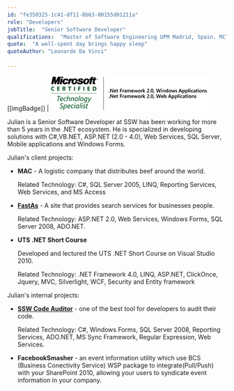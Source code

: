 ```yaml
---
id: "fe350325-1c41-df11-8b63-00155d01211a"
role: "Developers"
jobTitle:  "Senior Software Developer"
qualifications:  "Master of Software Engineering UPM Madrid, Spain. MCTS in web and windows"
quote:  "A well-spent day brings happy sleep"
quoteAuthor: "Leonardo Da Vinci"

---
```


[[imgBadge]]
| ![](./Images/Bio/MCTS(rgb)_512_513.gif) 

Julian is a Senior Software Developer at SSW has been working for more than 5 years in the .NET ecosystem. He is specialized in developing solutions with C#,VB.NET, ASP.NET (2.0 - 4.0), Web Services, SQL Server, Mobile applications and Windows Forms. 

Julian's client projects:

*   **MAC** - A logistic company that distributes beef around the world.  

    Related Technology: C#, SQL Server 2005, LINQ, Reporting Services, Web Services, and MS Access 
*   [**FastAs**](https://www.fastas.com) - A site that provides search services for businesses people.  

    Related Technology: ASP.NET 2.0, Web Services, Windows Forms, SQL Server 2008, ADO.NET. 
*   **UTS .NET Short Course**  

    Developed and lectured the UTS .NET Short Course on Visual Studio 2010.  

    Related Technology: .NET Framework 4.0, LINQ, ASP.NET, ClickOnce, Jquery, MVC, Silverlight, WCF, Security and Entity framework 

Julian's internal projects: 

*   [**SSW Code Auditor**](https://codeauditor.com) - one of the best tool for developers to audit their code.  

    Related Technology: C#, Windows Forms, SQL Server 2008, Reporting Services, ADO.NET, MS Sync Framework, Regular Expression, Web Services. 
*   **FacebookSmasher** - an event information utility which use BCS (Business Conectivity Service) WSP package to integrate(Pull/Push) with your SharePoint 2010, allowing your users to syndicate event information in your company.

